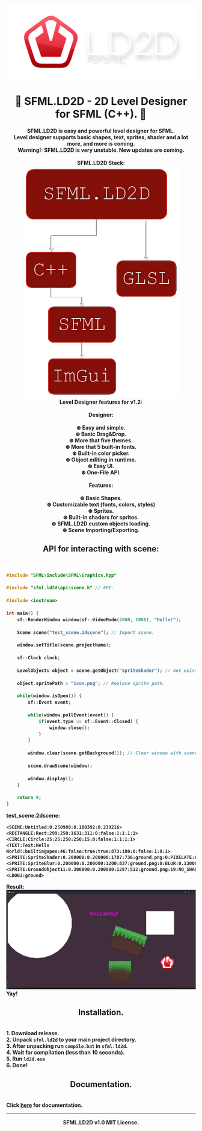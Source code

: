 <p align="center"><img src="sfmlld2dbannertransparent.png" width="700">
<h1 align="center">💙 SFML.LD2D - 2D Level Designer for SFML (C++). 💛</h1>
</p>
<p align="center"><b>
  SFML.LD2D is easy and powerful level designer for SFML.<br>
  Level designer supports basic shapes, text, sprites, shader and a lot more, and more is coming.<br>
  Warning!: SFML.LD2D is very unstable. New updates are coming.<br><br>
  SFML.LD2D Stack:<br>
  <img src="Stack.png"><br>
  Level Designer features for v1.2:<br><br>
  Designer:<br><br>
  ⊛ Easy and simple.<br>
  ⊛ Basic Drag&Drop.<br>
  ⊛ More that five themes.<br>
  ⊛ More that 5 built-in fonts.<br>
  ⊛ Built-in color picker.<br>
  ⊛ Object editing in runtime.<br>
  ⊛ Easy UI.<br>
  ⊛ One-File API.<br><br>
  Features:<br><br>
  ⊛ Basic Shapes.<br>
  ⊛ Customizable text (fonts, colors, styles)<br>
  ⊛ Sprites.<br>
  ⊛ Built-in shaders for sprites.<br>
  ⊛ SFML.LD2D custom objects loading.<br>
  ⊛ Scene Importing/Exporting.<br>
  <h2 align="center">API for interacting with scene:</h2><br>

  ```cpp
  #include "SFML\include\SFML\Graphics.hpp"

  #include "sfml.ld2d\api\scene.h" // API.

  #include <iostream>

  int main() {
      sf::RenderWindow window(sf::VideoMode(2000, 1000), "Hello!");

      Scene scene("test_scene.2dscene"); // Import scene.

      window.setTitle(scene.projectName);

      sf::Clock clock;

      LevelObject& object = scene.getObject("SpriteShader"); // Get existing object by name.

      object.spritePath = "icon.png"; // Replace sprite path.

      while(window.isOpen()) {
          sf::Event event;

          while(window.pollEvent(event)) {
              if(event.type == sf::Event::Closed) {
                  window.close();
              }
          }

          window.clear(scene.getBackground()); // Clear window with scene color.

          scene.drawScene(window);

          window.display();
      }

      return 0;
  }
  ```

  test_scene.2dscene:

  ```
  <SCENE:Untitled:0.250980:0.180392:0.239216>
  <RECTANGLE:Rect:299:250:1631:311:0:false:1:1:1:1>
  <CIRCLE:Circle:25:25:250:250:15:0:false:1:1:1:1>
  <TEXT:Text:Hello World!:builtin@apex:46:false:true:true:873:180:0:false:1:0:1>
  <SPRITE:SpriteShader:0.200000:0.200000:1707:736:ground.png:0:PIXELATE:0.080000:false>
  <SPRITE:SpriteBlur:0.200000:0.200000:1200:837:ground.png:0:BLUR:0.130000:false>
  <SPRITE:GroundObject11:0.300000:0.200000:1287:512:ground.png:19:NO_SHADERS:0.130000:false>
  <LDOBJ:ground>
  ```

  Result:
  <img src="window.png">
  Yay!

  <h2 align="center">Installation.</h2><br>
  1. Download release.<br>
  2. Unpack <code>sfml.ld2d</code> to your main project directory.<br>
  3. After unpacking run <code>compile.bat</code> in <code>sfml.ld2d</code>.<br>
  4. Wait for compilation (less than 10 seconds).<br>
  5. Run <code>ld2d.exe</code><br>
  6. Done!<br>

  <h2 align="center">Documentation.</h2><br>
  Click <a href="https://github.com/xzripper/SFML.LD2D/blob/main/Documentation.md">here</a> for documentation.
</b></p>

<hr>

<p align="center"><b>SFML.LD2D v1.0 MIT License.</b></p>
